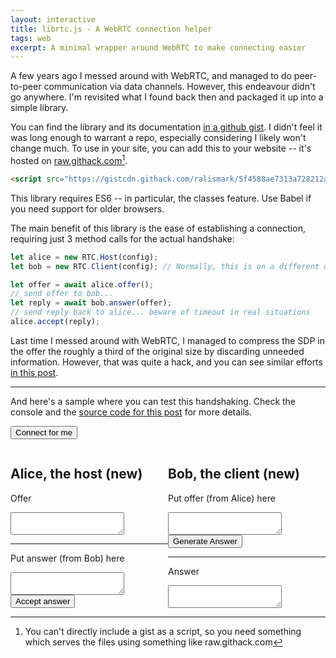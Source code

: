 ```yaml
---
layout: interactive
title: librtc.js - A WebRTC connection helper
tags: web
excerpt: A minimal wrapper around WebRTC to make connecting easier
---
```


A few years ago I messed around with WebRTC, and managed to do peer-to-peer communication via data channels. However, this endeavour didn't go anywhere. I'm revisited what I found back then and packaged it up into a simple library.

<!--more-->

You can find the library and its documentation [in a github gist][librtc-js]. I didn't feel it was long enough to warrant a repo, especially considering I likely won't change much. To use in your site, you can add this to your website -- it's hosted on [raw.githack.com][raw-githack-com][^1].

```html
<script src="https://gistcdn.githack.com/ralismark/5f4588ae7313a728212adda4f868a3b8/raw/41dddce14a6870df76d6cba633d5b01c9c8142c2/rtclib.js"></script>
```

[librtc-js]: https://gist.github.com/ralismark/5f4588ae7313a728212adda4f868a3b8
[raw-githack-com]: https://raw.githack.com/

[^1]: You can't directly include a gist as a script, so you need something which serves the files using something like raw.githack.com

This library requires ES6 -- in particular, the classes feature. Use Babel if you need support for older browsers.

The main benefit of this library is the ease of establishing a connection, requiring just 3 method calls for the actual handshake:

```javascript
let alice = new RTC.Host(config);
let bob = new RTC.Client(config); // Normally, this is on a different device

let offer = await alice.offer();
// send offer to bob...
let reply = await bob.answer(offer);
// send reply back to alice... beware of timeout in real situations
alice.accept(reply);
```

Last time I messed around with WebRTC, I managed to compress the SDP in the offer the roughly a third of the original size by discarding unneeded information. However, that was quite a hack, and you can see similar efforts [in this post][min-sdp].

[min-sdp]: https://webrtchacks.com/the-minimum-viable-sdp/

<hr>

And here's a sample where you can test this handshaking. Check the console and the [source code for this post][this-post] for more details.

[this-post]: https://github.com/ralismark/ralismark.github.io/blob/master/{{page.path}}

<script src="https://gistcdn.githack.com/ralismark/5f4588ae7313a728212adda4f868a3b8/raw/41dddce14a6870df76d6cba633d5b01c9c8142c2/rtclib.js"></script>

<button onclick="connect()">Connect for me</button>

<div style="display: flex">
	<div id="host" style="flex-grow: 1; width: 0">
		<h2>Alice, the host (<span id="state">new</span>)</h2>
		<div>
			<p>Offer</p>
			<textarea id="ta-offer"></textarea>
		</div>
		<hr>
		<div>
			<p>Put answer (from Bob) here</p>
			<textarea id="ta-answer"></textarea>
		</div>
		<button onclick="pc1_input()">Accept answer</button>
	</div>
	<div id="client" style="flex-grow: 1; width: 0">
		<h2>Bob, the client (<span id="state">new</span>)</h2>
		<div>
			<p>Put offer (from Alice) here</p>
			<textarea id="ta-offer"></textarea>
		</div>
		<button onclick="pc2_input()">Generate Answer</button>
		<hr>
		<div>
			<p>Answer</p>
			<textarea id="ta-answer"></textarea>
		</div>
	</div>
</div>

<script>
let $ = q => document.querySelector(q);

const stun_config = { "iceServers": [ {"urls":  "stun:stun.l.google.com:19305"} ] }

console.log("---\nwindow.a is a RTC.Host for Alice\nwindow.b is a RTC.Client for Bob\n---");

let a = new RTC.Host(stun_config);
a.ready.then(() => console.log("ready: Alice"));
a.onstate(state => {
	$("#host #state").innerText = state;
	console.log("state: Alice is", state);
});

let b = new RTC.Client(stun_config);
b.ready.then(() => console.log("ready: Bob"));
b.onstate(state => {
	$("#client #state").innerText = state;
	console.log("state: Bob is", state);
});

async function startup() {
	let offer = await a.offer();
	console.log("connect: Alice generated offer");
	$("#host #ta-offer").value = JSON.stringify(offer);
}

async function pc1_input() {
	let answer = JSON.parse($("#host #ta-answer").value);
	console.log("connect: Alice got answer");
	await a.accept(answer);
}

async function pc2_input() {
	let offer = JSON.parse($("#client #ta-offer").value);
	console.log("connect: Bob got offer");
	let answer = await b.answer(offer);
	console.log("connect: Bob generated response");
	$("#client #ta-answer").value = JSON.stringify(answer);
}

async function connect() {
	await a.accept(await b.answer(await a.offer()));
}

startup();
</script>
